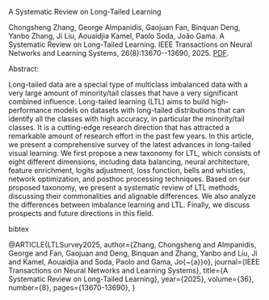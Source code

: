 


A Systematic Review on Long-Tailed Learning

Chongsheng Zhang, George Almpanidis, Gaojuan Fan, Binquan Deng, Yanbo Zhang, Ji Liu, Aouaidjia Kamel, Paolo Soda, João Gama. A Systematic Review on Long-Tailed Learning.  IEEE Transactions on Neural Networks and Learning Systems, 26(8):13670--13690, 2025.  [PDF](https://github.com/cszhangLMU/Long-Tailed-Learning/blob/main/A_Systematic_Review_on_Long-Tailed_Learning%20%20IEEE%20TNNLS.pdf).

Abstract:

Long-tailed data are a special type of multiclass imbalanced data with a very large amount of minority/tail classes that have a very significant combined influence. Long-tailed learning (LTL) aims to build high-performance models on datasets with long-tailed distributions that can identify all the classes with high accuracy, in particular the minority/tail classes. It is a cutting-edge research direction that has attracted a remarkable amount of research effort in the past few years. In this article, we present a comprehensive survey of the latest advances in long-tailed visual learning. We first propose a new taxonomy for LTL, which consists of eight different dimensions, including data balancing, neural architecture, feature enrichment, logits adjustment, loss function, bells and whistles, network optimization, and posthoc processing techniques. Based on our proposed taxonomy, we present a systematic review of LTL methods, discussing their commonalities and alignable differences. We also analyze the differences between imbalance learning and LTL. Finally, we discuss prospects and future directions in this field.

bibtex

@ARTICLE{LTLSurvey2025,
  author={Zhang, Chongsheng and Almpanidis, George and Fan, Gaojuan and Deng, Binquan and Zhang, Yanbo and Liu, Ji and Kamel, Aouaidjia and Soda, Paolo and Gama, Jo{\~{a}}o},
  journal={IEEE Transactions on Neural Networks and Learning Systems}, 
  title={A Systematic Review on Long-Tailed Learning}, 
  year={2025},
  volume={36},
  number={8},
  pages={13670-13690},
  }
